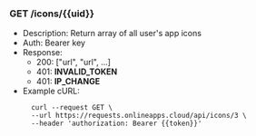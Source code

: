 ### GET /icons/{{uid}}
- Description: Return array of all user's app icons 
- Auth: Bearer key
- Response:
    - 200: ["url", "url", ...]
    - 401: **INVALID_TOKEN**
    - 401: **IP_CHANGE**
- Example cURL:
  ```
    curl --request GET \
    --url https://requests.onlineapps.cloud/api/icons/3 \
    --header 'authorization: Bearer {{token}}'
